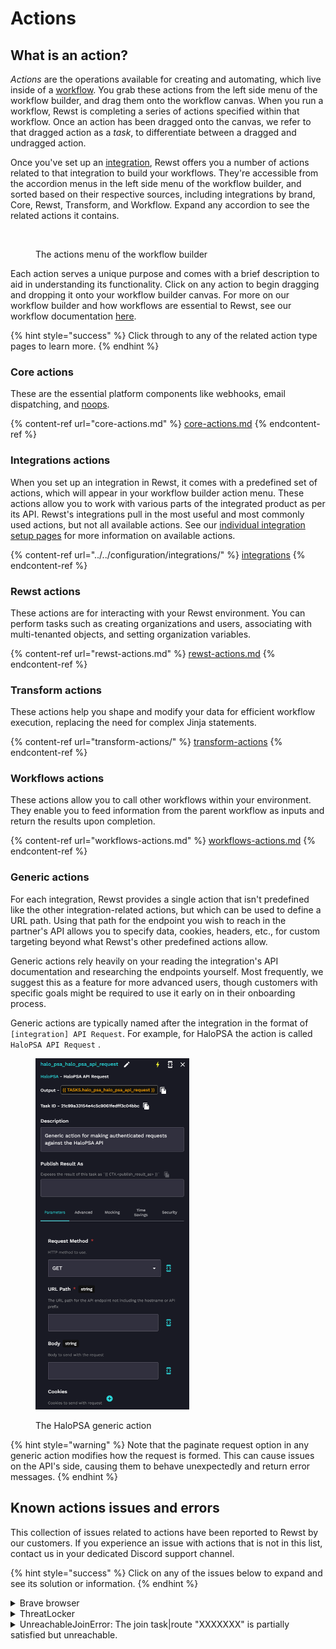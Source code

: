 # Actions

## What is an action?

_Actions_ are the operations available for creating and automating, which live inside of a [workflow](../workflows/). You grab these actions from the left side menu of the workflow builder, and drag them onto the workflow canvas. When you run a workflow, Rewst is completing a series of actions specified within that workflow. Once an action has been dragged onto the canvas, we refer to that dragged action as a _task_, to differentiate between a dragged and undragged action.

Once you've set up an [integration](https://docs.rewst.help/documentation/integrations), Rewst offers you a number of actions related to that integration to build your workflows. They're accessible from the accordion menus in the left side menu of the workflow builder, and sorted based on their respective sources, including integrations by brand, Core, Rewst, Transform, and Workflow. Expand any accordion to see the related actions it contains.

<figure><img src="../../../.gitbook/assets/Screenshot 2025-03-04 at 4.15.14 PM.png" alt="" width="242"><figcaption><p>The actions menu of the workflow builder</p></figcaption></figure>



Each action serves a unique purpose and comes with a brief description to aid in understanding its functionality. Click on any action to begin dragging and dropping it onto your workflow builder canvas. For more on our workflow builder and how workflows are essential to Rewst, see our workflow documentation [here](https://docs.rewst.help/documentation/workflows).&#x20;

{% hint style="success" %}
Click through to any of the related action type pages to learn more.
{% endhint %}

### Core actions

These are the essential platform components like webhooks, email dispatching, and [noops](https://docs.rewst.help/documentation/workflows/actions-in-rewst/core-actions#no-operation-noop).&#x20;

{% content-ref url="core-actions.md" %}
[core-actions.md](core-actions.md)
{% endcontent-ref %}

### Integrations actions

When you set up an integration in Rewst, it comes with a predefined set of actions, which will appear in your workflow builder action menu. These actions allow you to work with various parts of the integrated product as per its API. Rewst's integrations pull in the most useful and most commonly used actions, but not all available actions. See our [individual integration setup pages](../../configuration/integrations/) for more information on available actions.

{% content-ref url="../../configuration/integrations/" %}
[integrations](../../configuration/integrations/)
{% endcontent-ref %}

### Rewst actions

These actions are for interacting with your Rewst environment. You can perform tasks such as creating organizations and users, associating with multi-tenanted objects, and setting organization variables.

{% content-ref url="rewst-actions.md" %}
[rewst-actions.md](rewst-actions.md)
{% endcontent-ref %}

### Transform actions&#x20;

These actions help you shape and modify your data for efficient workflow execution, replacing the need for complex Jinja statements.

{% content-ref url="transform-actions/" %}
[transform-actions](transform-actions/)
{% endcontent-ref %}

### Workflows actions&#x20;

These actions allow you to call other workflows within your environment. They enable you to feed information from the parent workflow as inputs and return the results upon completion.

{% content-ref url="workflows-actions.md" %}
[workflows-actions.md](workflows-actions.md)
{% endcontent-ref %}

### Generic actions

For each integration, Rewst provides a single action that isn't predefined like the other integration-related actions, but which can be used to define a URL path. Using that path for the endpoint you wish to reach in the partner's API allows you to specify data, cookies, headers, etc., for custom targeting beyond what Rewst's other predefined actions allow.&#x20;

Generic actions rely heavily on your reading the integration's API documentation and researching the endpoints yourself. Most frequently, we suggest this as a feature for more advanced users, though customers with specific goals might be required to use it early on in their onboarding process.

Generic actions are typically named after the integration in the format of `[integration] API Request`. For example, for HaloPSA the action is called `HaloPSA API Request` .

<figure><img src="../../../.gitbook/assets/image (68).png" alt="" width="246"><figcaption><p>The HaloPSA generic action</p></figcaption></figure>

{% hint style="warning" %}
Note that the paginate request option in any generic action modifies how the request is formed. This can cause issues on the API's side, causing them to behave unexpectedly and return error messages.
{% endhint %}

## Known actions issues and errors

This collection of issues related to actions have been reported to Rewst by our customers. If you experience an issue with actions that is not in this list, contact us in your dedicated Discord support channel.&#x20;

{% hint style="success" %}
Click on any of the issues below to expand and see its solution or information.
{% endhint %}

<details>

<summary>Brave browser</summary>

Brave browsers will block the click event on Rewst actions. This is due to the way that Brave handles the click event. To fix this, you can either [disable the Brave shield for the page](https://support.brave.com/hc/en-us/articles/360023646212-How-do-I-configure-global-and-site-specific-Shields-settings), or use a different browser.&#x20;

</details>

<details>

<summary>ThreatLocker</summary>

We have received reports that ThreatLocker may block certain Rewst actions. Threatlocker has a built-in application for Rewst IP addresses that can be added to your Ringfence policy.&#x20;

To set this up in ThreatLocker:

1. Navigate to **Modules > Application Control**.
2. Click **Policies**.
3. Select **PowerShell Ringfencing Policy**.
4. In the **Actions** section, click **Tags**.
5. Add **Rewst**.

This process may not be necessary if you have already [whitelisted our outgoing IP addresses](https://docs.rewst.help/security/security-policy), but it's something to consider if you run into any issues.

</details>

<details>

<summary>UnreachableJoinError: The join task|route "XXXXXXX" is partially satisfied but unreachable.</summary>

This error is related to having multiple transitions going to a single action.

1. Click the **Advanced** tab within the action that has multiple transitions going to it.
2. Under the field **Task Transition Criteria**_,_ you'll likely have a 0. This means that all actions previously have to be complete before that action will run.
3. Change this to the relevant number. For example, change to a 1 so that only one of the previous actions must complete before that action runs.\
   \
   ![](<../../../.gitbook/assets/image (24).png>)

{% hint style="info" %}
In the image above, the workflow chooses the RMM of the client. Then, depending on the result, it runs a script on that system. The client likely isn't going to have multiple RMMs, so only one of the script tasks is going to run.

However, they all merge into the final **compile\_results** task at the bottom. By default, this workflow will fail, as it is expecting each script task to complete before hitting that final task.

This is where you would change the **Task Transition Criteria Sensitivity** to a `1`. This states that only one of the tasks that come into it must have been completed.

If there was a workflow where you wanted to run on two instances then you would enter `2`, for 2 tasks to be completed.
{% endhint %}

</details>
